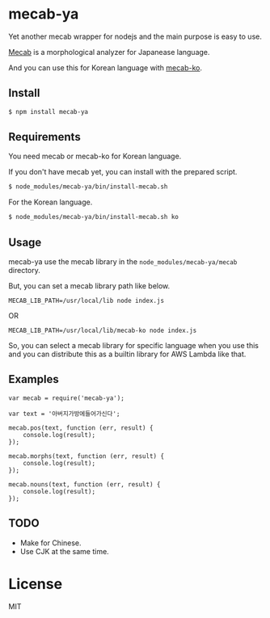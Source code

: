# mecab-ya

Yet another mecab wrapper for nodejs and the main purpose is easy to use.

[Mecab](http://taku910.github.io/mecab/) is a morphological analyzer for Japanease language.

And you can use this for Korean language with [mecab-ko](https://bitbucket.org/eunjeon/mecab-ko/).

## Install

```bash
$ npm install mecab-ya
```

## Requirements

You need mecab or mecab-ko for Korean language.

If you don't have mecab yet, you can install with the prepared script.

```bash
$ node_modules/mecab-ya/bin/install-mecab.sh
```

For the Korean language.

```bash
$ node_modules/mecab-ya/bin/install-mecab.sh ko
```

## Usage

mecab-ya use the mecab library in the `node_modules/mecab-ya/mecab` directory.

But, you can set a mecab library path like below.

```
MECAB_LIB_PATH=/usr/local/lib node index.js
```

OR

```
MECAB_LIB_PATH=/usr/local/lib/mecab-ko node index.js
```

So, you can select a mecab library for specific language when you use this and you can distribute this as a builtin library for AWS Lambda like that.

## Examples

```
var mecab = require('mecab-ya');                                         

var text = '아버지가방에들어가신다';

mecab.pos(text, function (err, result) {
    console.log(result);
});

mecab.morphs(text, function (err, result) {
    console.log(result);
});

mecab.nouns(text, function (err, result) {
    console.log(result);
});
```

## TODO

- Make for Chinese.
- Use CJK at the same time.

# License

MIT